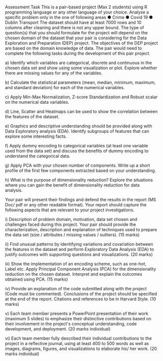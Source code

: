 Assessment Task
This is a pair-based project (Max 2 students) using R programming language or any other language of your
choice. Analyse a specific problem only in the one of following areas
● Crime
● Covid 19
● Dublin Transport
The dataset should have at least 7000 rows and 10 columns after cleaning and there is not any upper
bound. The type of question(s) that you should formulate for the project will depend on the chosen domain
of the dataset that your pair is considering for the Data Exploration and Preparation (DEP) project. The
objectives of the DEP project are based on the domain knowledge of data. The pair would need to complete
the following tasks during the development of this pair project.

a) Identify which variables are categorical, discrete and continuous in the chosen data set and show
using some visualization or plot. Explore whether there are missing values for any of the variables.

b) Calculate the statistical parameters (mean, median, minimum, maximum, and standard deviation)
for each of the numerical variables.

c) Apply Min-Max Normalization, Z-score Standardization and Robust scalar on the numerical data
variables.

d) Line, Scatter and Heatmaps can be used to show the correlation between the features of the
dataset.

e) Graphics and descriptive understanding should be provided along with Data Exploratory analysis
(EDA). Identify subgroups of features that can explore some interesting facts.

f) Apply dummy encoding to categorical variables (at least one variable used from the data set) and
discuss the benefits of dummy encoding to understand the categorical data.

g) Apply PCA with your chosen number of components. Write up a short profile of the first few
components extracted based on your understanding.

h) What is the purpose of dimensionality reduction? Explore the situations where you can gain the
benefit of dimensionality reduction for data analysis.

Your pair will present their findings and defend the results in the report (MS Doc/ pdf or any other readable
format). Your report should capture the following aspects that are relevant to your project investigations.

i) Description of problem domain, motivation, data set chosen and challenges faced during this project.
Your pair should provide the characterization, description and explanation of techniques used to
prepare the data set (size / attributes / missing values / outliers).
(15 marks)

ii) Find unusual patterns by identifying variations and covariation between the features in the dataset
and perform Exploratory Data Analysis (EDA) to justify outcomes with supporting questions and
visualizations.
(20 marks)

iii) Show the implementation of an encoding scheme, such as one-hot, Label etc. Apply Principal
Component Analysis (PCA) for the dimensionality reduction on the chosen dataset. Interpret and
explain the outcomes obtained using PCA.
(15 marks)

iv) Provide an explanation of the code submitted along with the project (Code must be commented).
Conclusions of the project should be specified at the end of the report. Citations and references to be
in Harvard Style.
(10 marks)

v) Each team member presents a PowerPoint presentation of their work (maximum 5 slides) to
emphasize their distinctive contributions based on their involvement in the project's conceptual
understanding, code development, and deployment.
(20 marks individual)

vi) Each team member fully described their individual contributions to the project in a reflective journal,
using at least 400 to 500 words as well as images, diagrams, figures, and visualizations to elaborate
his/ her work.
(20 marks individual)

